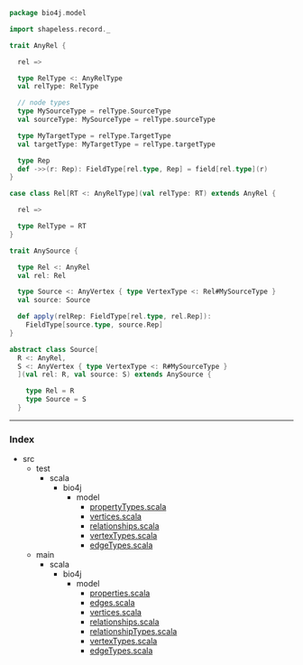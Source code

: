 
```scala
package bio4j.model

import shapeless.record._

trait AnyRel {

  rel =>

  type RelType <: AnyRelType
  val relType: RelType

  // node types
  type MySourceType = relType.SourceType
  val sourceType: MySourceType = relType.sourceType

  type MyTargetType = relType.TargetType
  val targetType: MyTargetType = relType.targetType

  type Rep
  def ->>(r: Rep): FieldType[rel.type, Rep] = field[rel.type](r)
}

case class Rel[RT <: AnyRelType](val relType: RT) extends AnyRel {

  rel =>

  type RelType = RT
}

trait AnySource {

  type Rel <: AnyRel
  val rel: Rel

  type Source <: AnyVertex { type VertexType <: Rel#MySourceType }
  val source: Source

  def apply(relRep: FieldType[rel.type, rel.Rep]): 
    FieldType[source.type, source.Rep]
}

abstract class Source[
  R <: AnyRel,
  S <: AnyVertex { type VertexType <: R#MySourceType }
  ](val rel: R, val source: S) extends AnySource {

    type Rel = R
    type Source = S
  }
```


------

### Index

+ src
  + test
    + scala
      + bio4j
        + model
          + [propertyTypes.scala][test/scala/bio4j/model/propertyTypes.scala]
          + [vertices.scala][test/scala/bio4j/model/vertices.scala]
          + [relationships.scala][test/scala/bio4j/model/relationships.scala]
          + [vertexTypes.scala][test/scala/bio4j/model/vertexTypes.scala]
          + [edgeTypes.scala][test/scala/bio4j/model/edgeTypes.scala]
  + main
    + scala
      + bio4j
        + model
          + [properties.scala][main/scala/bio4j/model/properties.scala]
          + [edges.scala][main/scala/bio4j/model/edges.scala]
          + [vertices.scala][main/scala/bio4j/model/vertices.scala]
          + [relationships.scala][main/scala/bio4j/model/relationships.scala]
          + [relationshipTypes.scala][main/scala/bio4j/model/relationshipTypes.scala]
          + [vertexTypes.scala][main/scala/bio4j/model/vertexTypes.scala]
          + [edgeTypes.scala][main/scala/bio4j/model/edgeTypes.scala]

[test/scala/bio4j/model/propertyTypes.scala]: ../../../../test/scala/bio4j/model/propertyTypes.scala.md
[test/scala/bio4j/model/vertices.scala]: ../../../../test/scala/bio4j/model/vertices.scala.md
[test/scala/bio4j/model/relationships.scala]: ../../../../test/scala/bio4j/model/relationships.scala.md
[test/scala/bio4j/model/vertexTypes.scala]: ../../../../test/scala/bio4j/model/vertexTypes.scala.md
[test/scala/bio4j/model/edgeTypes.scala]: ../../../../test/scala/bio4j/model/edgeTypes.scala.md
[main/scala/bio4j/model/properties.scala]: properties.scala.md
[main/scala/bio4j/model/edges.scala]: edges.scala.md
[main/scala/bio4j/model/vertices.scala]: vertices.scala.md
[main/scala/bio4j/model/relationships.scala]: relationships.scala.md
[main/scala/bio4j/model/relationshipTypes.scala]: relationshipTypes.scala.md
[main/scala/bio4j/model/vertexTypes.scala]: vertexTypes.scala.md
[main/scala/bio4j/model/edgeTypes.scala]: edgeTypes.scala.md